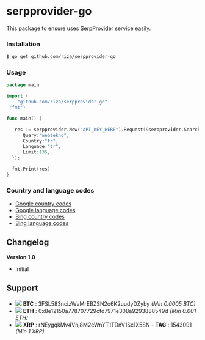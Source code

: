 # serpprovider-go
This package to ensure uses [SerpProvider](http://serpprovider.com/) service easily.

### Installation

```bash
$ go get github.com/riza/serpprovider-go
```

### Usage

```go
package main

import (
    "github.com/riza/serpprovider-go"
 "fmt")

func main() {

   res := serpprovider.New("API_KEY_HERE").Request(&serpprovider.SearchRequest{
      Query:"webtekno",
	  Country:"tr",
	  Language:"tr",
	  Limit:135,
  });

  fmt.Print(res)
}
```
### Country and language codes

-   [Google country codes](http://serpprovider.com/serp-api/google-country-codes)
-   [Google language codes](http://serpprovider.com/serp-api/google-language-codes)
-   [Bing country codes](http://serpprovider.com/serp-api/bing-country-codes)
-   [Bing language codes](http://serpprovider.com/serp-api/bing-country-codes)

## Changelog

**Version 1.0**
- Initial

## Support
- <img src="https://images.coinviewer.io/currencies/16x16/bitcoin.png" />  **BTC** : 3FSL583ncizWvMrEBZSN2o6K2uudyDZyby *(Min 0.0005 BTC)*
- <img src="https://images.coinviewer.io/currencies/16x16/ethereum.png" /> **ETH** : 0x8e12150a778707729cfd7971e308a9293888549d *(Min 0.001 ETH)*
- <img src="https://images.coinviewer.io/currencies/16x16/ripple.png" /> **XRP** : rNEygqkMv4Vnj8M2eWnYT1TDnV1Sc1X5SN   - **TAG** :  1543091 *(Min 1 XRP)*